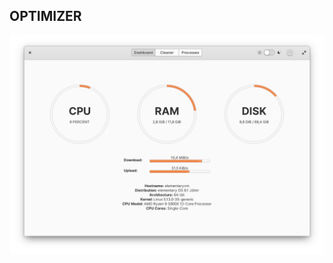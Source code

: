 <h2>OPTIMIZER</h2>
<img src=https://raw.githubusercontent.com/hannesschulze/optimizer/master/data/screenshot1.png />
